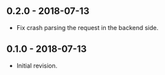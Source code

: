 ## 0.2.0 - 2018-07-13

* Fix crash parsing the request in the backend side.

## 0.1.0 - 2018-07-13

* Initial revision.
